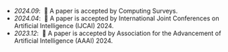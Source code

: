 - *2024.09*: &nbsp;🎉 A paper is accepted by Computing Surveys.
- *2024.04*: &nbsp;🎉 A paper is accepted by International Joint Conferences on Artificial Intelligence (IJCAI) 2024.
- *2023.12*: &nbsp;🎉 A paper is accepted by Association for the Advancement of Artificial Intelligence (AAAI) 2024.